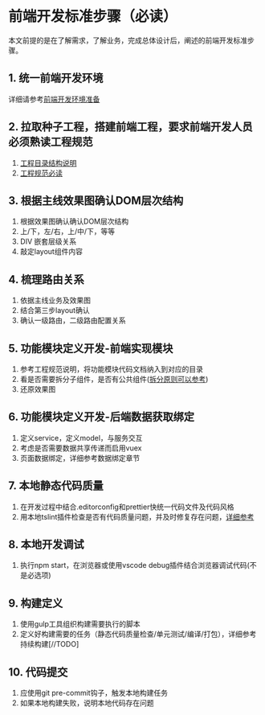 # 前端开发标准步骤（必读）

本文前提的是在了解需求，了解业务，完成总体设计后，阐述的前端开发标准步骤。

## 1. 统一前端开发环境

详细请参考[前端开发环境准备](./evn.md)

## 2. 拉取种子工程，搭建前端工程，要求前端开发人员必须熟读工程规范

1. [工程目录结构说明](./project-strcutre.md)
2. [工程规范必读](./project-style.md)

## 3. 根据主线效果图确认DOM层次结构

1. 根据效果图确认确认DOM层次结构
2. 上/下，左/右，上/中/下，等等
3. DIV 嵌套层级关系
4. 敲定layout组件内容

## 4. 梳理路由关系

1. 依据主线业务及效果图
2. 结合第三步layout确认
3. 确认一级路由，二级路由配置关系

## 5. 功能模块定义开发-前端实现模块

1. 参考工程规范说明，将功能模块代码文档纳入到对应的目录
2. 看是否需要拆分子组件，是否有公共组件([拆分原则可以参考](./views-vs-components.md))
3. 还原效果图

## 6. 功能模块定义开发-后端数据获取绑定

1. 定义service，定义model，与服务交互
2. 考虑是否需要数据共享传递而启用vuex
3. 页面数据绑定，详细参考数据绑定章节

## 7. 本地静态代码质量

1. 在开发过程中结合.editorconfig和prettier快统一代码文件及代码风格
2. 用本地tslint插件检查是否有代码质量问题，并及时修复存在问题，[详细参考](./evn.md)

## 8. 本地开发调试

1. 执行npm start，在浏览器或使用vscode debug插件结合浏览器调试代码(不是必选项)

## 9. 构建定义

1. 使用gulp工具组织构建需要执行的脚本
2. 定义好构建需要的任务（静态代码质量检查/单元测试/编译/打包），详细参考持续构建[//TODO]

## 10. 代码提交
1. 应使用git pre-commit钩子，触发本地构建任务
2. 如果本地构建失败，说明本地代码存在问题

